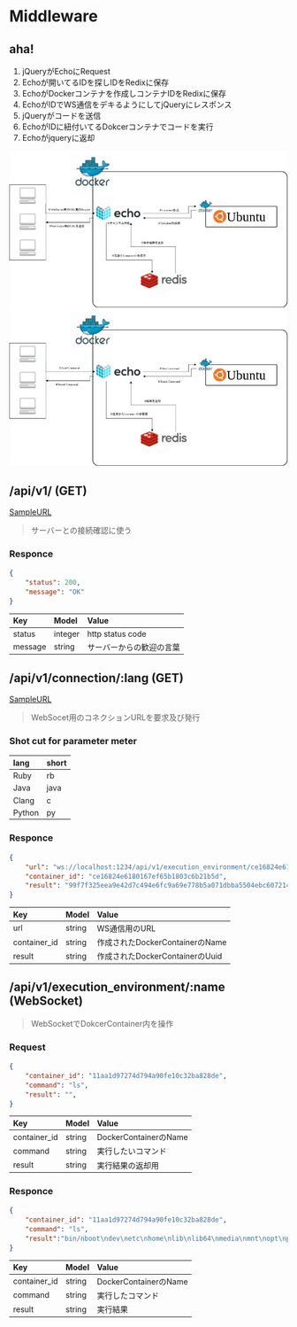 # Middleware

## aha!
1. jQueryがEchoにRequest
2. Echoが開いてるIDを探しIDをRedixに保存
3. EchoがDockerコンテナを作成しコンテナIDをRedixに保存
4. EchoがIDでWS通信をデキるようにしてjQueryにレスポンス
5. jQueryがコードを送信
6. EchoがIDに紐付いてるDokcerコンテナでコードを実行
7. Echoがjqueryに返却


![image1](https://raw.githubusercontent.com/advancing-life/rabbit-can-middleware/develop/.images/Middleware-1.jpg)
![image2](https://raw.githubusercontent.com/advancing-life/rabbit-can-middleware/develop/.images/Middleware-2.jpg)

## /api/v1/ (GET)
[SampleURL](http://localhost:1234/api/v1)
> サーバーとの接続確認に使う

### Responce

~~~json
{
    "status": 200,
    "message": "OK"
}
~~~

|Key|Model|Value|
|:--|:--|:--|
|status|integer|http status code|
|message|string|サーバーからの歓迎の言葉|

## /api/v1/connection/:lang (GET)
[SampleURL](http://localhost:1234/api/v1/connection/rb)
> WebSocet用のコネクションURLを要求及び発行

### Shot cut for parameter meter

|lang  |short |
|:-----|:-----|
|Ruby  | rb   |
|Java  | java |
|Clang | c    |
|Python| py   |

### Responce

~~~json
{
    "url": "ws://localhost:1234/api/v1/execution_environment/ce16824e6180167ef65b1803c6b21b5d",
    "container_id": "ce16824e6180167ef65b1803c6b21b5d",
    "result": "99f7f325eea9e42d7c494e6fc9a69e778b5a071dbba5504ebc6072147a8a9323 "
}
~~~

|Key|Model|Value|
|:--|:--|:--|
|url|string|WS通信用のURL|
|container_id|string|作成されたDockerContainerのName|
|result|string|作成されたDockerContainerのUuid|


## /api/v1/execution_environment/:name (WebSocket)
> WebSocketでDokcerContainer内を操作

### Request

~~~json
{
    "container_id": "11aa1d97274d794a90fe10c32ba828de",
    "command": "ls",
    "result": "",
}
~~~

|Key|Model|Value|
|:--|:--|:--|
|container_id|string|DockerContainerのName|
|command|string|実行したいコマンド|
|result|string|実行結果の返却用|

### Responce

~~~json
{
    "container_id": "11aa1d97274d794a90fe10c32ba828de",
    "command": "ls",
    "result":"bin/nboot\ndev\netc\nhome\nlib\nlib64\nmedia\nmnt\nopt\nproc\nroot\nrun\nsbin\nsrv\nsys\ntmp\nusr\nvar",
}
~~~

|Key|Model|Value|
|:--|:--|:--|
|container_id|string|DockerContainerのName|
|command|string|実行したコマンド|
|result|string|実行結果|


